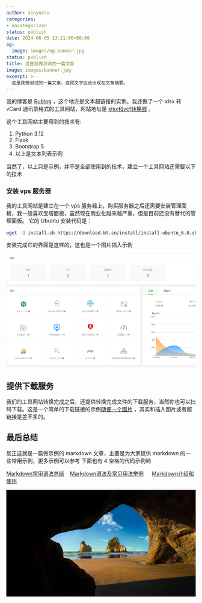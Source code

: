 ```yaml
---
author: xinyu2ru
categories:
- uncategorized
status: publish
date: 2024-06-05 13:21:00+08:00
og:
  image: images/og-banner.jpg
status: publish
title: 这是我做测试的一篇文章
image: images/banner.jpg
excerpt: >-
  这是我做测试的一篇文章，这段文字应该出现在文章摘要。
---
```


我的博客是 [Rublog](https://rxx0.com/) ，这个地方是文本超链接的实例。我还做了一个 xlsx 转 vCard 通讯录格式的工具网站，网站地址是 [xlsx和vcf转换器](https://xlsx2vcf.kefuxx.com) 。
<!--more-->
这个工具网站主要用到的技术有:

1. Python 3.12
2. Flask
3. Bootstrap 5
4. 以上是文本列表示例

当然了，以上只是示例，并不是全部使用到的技术，建立一个工具网站还需要以下的技术

### 安装 vps 服务器

我的工具网站是建立在一个 vps 服务器上，购买服务器之后还需要安装管理面板，我一般喜欢宝塔面板，虽然现在商业化越来越严重，但是目前还没有替代的管理面板。
它的 Ubuntu 安装代码是：

```bash
wget -O install.sh https://download.bt.cn/install/install-ubuntu_6.0.sh && sudo bash install.sh ed8484bec
```

安装完成它的界面是这样的，这也是一个图片插入示例

![宝塔面板](./images/bt_panel_2024-06-06_10-24-22.png)

## 提供下载服务

我们的工具网站转换完成之后，还提供转换完成文件的下载服务，当然你也可以扫码下载。这是一个简单的下载链接的示例[随便一个图片](./images/bt_panel_2024-06-06_10-24-22.png) ，其实和插入图片或者超链接是差不多的。

## 最后总结

反正这就是一篇做示例的 markdown 文章，主要是为大家提供 markdown 的一些常用示例，更多示例可以参考
下面也有 4 空格的代码示例哟

[Markdown常用语法总结](https://github.com/guangqiang-liu/MarkdownSyntax)&nbsp; &nbsp;
[Markdown语法及常见用法举例](https://shengulong.github.io/blog/2019/05/10/markdown%E8%AF%AD%E6%B3%95%E5%8F%8A%E5%B8%B8%E8%A7%81%E7%94%A8%E6%B3%95%E4%B8%BE%E4%BE%8B/)&ensp; &ensp;
[Markdown介绍和使用](https://www.cnblogs.com/upstudy/p/15861199.html)&emsp; &emsp;

![binx.io logo](./images/binx-logo.png)

